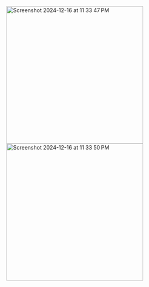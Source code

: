 <img width="361" alt="Screenshot 2024-12-16 at 11 33 47 PM" src="https://github.com/user-attachments/assets/97afff90-f096-4888-84d3-05ecfc927b7e" />
<img width="361" alt="Screenshot 2024-12-16 at 11 33 50 PM" src="https://github.com/user-attachments/assets/f75c1688-d084-4094-8625-4b36e54c328a" />
